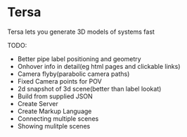 Tersa
===

Tersa lets you generate 3D models of systems fast

TODO:

- Better pipe label positioning and geometry
- Onhover info in detail(eg html pages and clickable links)
- Camera flyby(parabolic camera paths)
- Fixed Camera points for POV
- 2d snapshot of 3d scene(better than label lookat)
- Build from supplied JSON
- Create Server
- Create Markup Language
- Connecting multiple scenes
- Showing mulitple scenes
